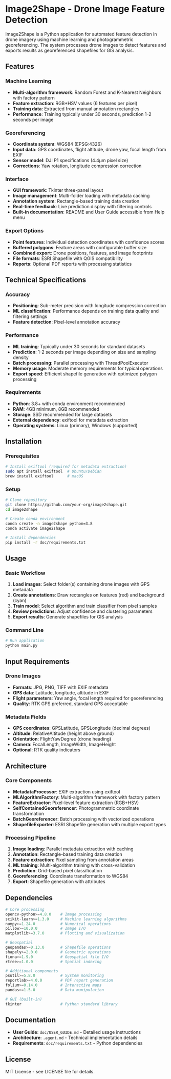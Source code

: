 # Image2Shape - Drone Image Feature Detection

Image2Shape is a Python application for automated feature detection in drone imagery using machine learning and photogrammetric georeferencing. The system processes drone images to detect features and exports results as georeferenced shapefiles for GIS analysis.

## Features

### Machine Learning
- **Multi-algorithm framework**: Random Forest and K-Nearest Neighbors with factory pattern
- **Feature extraction**: RGB+HSV values (6 features per pixel)
- **Training data**: Extracted from manual annotation rectangles
- **Performance**: Training typically under 30 seconds, prediction 1-2 seconds per image

### Georeferencing
- **Coordinate system**: WGS84 (EPSG:4326)
- **Input data**: GPS coordinates, flight altitude, drone yaw, focal length from EXIF
- **Sensor model**: DJI P1 specifications (4.4μm pixel size)
- **Corrections**: Yaw rotation, longitude compression correction

### Interface
- **GUI framework**: Tkinter three-panel layout
- **Image management**: Multi-folder loading with metadata caching
- **Annotation system**: Rectangle-based training data creation
- **Real-time feedback**: Live prediction display with filtering controls
- **Built-in documentation**: README and User Guide accessible from Help menu

### Export Options
- **Point features**: Individual detection coordinates with confidence scores
- **Buffered polygons**: Feature areas with configurable buffer size
- **Combined export**: Drone positions, features, and image footprints
- **File formats**: ESRI Shapefile with QGIS compatibility
- **Reports**: Optional PDF reports with processing statistics

## Technical Specifications

### Accuracy
- **Positioning**: Sub-meter precision with longitude compression correction
- **ML classification**: Performance depends on training data quality and filtering settings
- **Feature detection**: Pixel-level annotation accuracy

### Performance
- **ML training**: Typically under 30 seconds for standard datasets
- **Prediction**: 1-2 seconds per image depending on size and sampling density
- **Batch processing**: Parallel processing with ThreadPoolExecutor
- **Memory usage**: Moderate memory requirements for typical operations
- **Export speed**: Efficient shapefile generation with optimized polygon processing

### Requirements
- **Python**: 3.8+ with conda environment recommended
- **RAM**: 4GB minimum, 8GB recommended
- **Storage**: SSD recommended for large datasets
- **External dependency**: exiftool for metadata extraction
- **Operating systems**: Linux (primary), Windows (supported)

## Installation

### Prerequisites
```bash
# Install exiftool (required for metadata extraction)
sudo apt install exiftool  # Ubuntu/Debian
brew install exiftool      # macOS
```

### Setup
```bash
# Clone repository
git clone https://github.com/your-org/image2shape.git
cd image2shape

# Create conda environment
conda create -n image2shape python=3.8
conda activate image2shape

# Install dependencies
pip install -r doc/requirements.txt
```

## Usage

### Basic Workflow
1. **Load images**: Select folder(s) containing drone images with GPS metadata
2. **Create annotations**: Draw rectangles on features (red) and background (cyan)
3. **Train model**: Select algorithm and train classifier from pixel samples
4. **Review predictions**: Adjust confidence and clustering parameters
5. **Export results**: Generate shapefiles for GIS analysis

### Command Line
```bash
# Run application
python main.py
```

## Input Requirements

### Drone Images
- **Formats**: JPG, PNG, TIFF with EXIF metadata
- **GPS data**: Latitude, longitude, altitude in EXIF
- **Flight parameters**: Yaw angle, focal length required for georeferencing
- **Quality**: RTK GPS preferred, standard GPS acceptable

### Metadata Fields
- **GPS coordinates**: GPSLatitude, GPSLongitude (decimal degrees)
- **Altitude**: RelativeAltitude (height above ground)
- **Orientation**: FlightYawDegree (drone heading)
- **Camera**: FocalLength, ImageWidth, ImageHeight
- **Optional**: RTK quality indicators

## Architecture

### Core Components
- **MetadataProcessor**: EXIF extraction using exiftool
- **MLAlgorithmFactory**: Multi-algorithm framework with factory pattern
- **FeatureExtractor**: Pixel-level feature extraction (RGB+HSV)
- **SelfContainedGeoreferencer**: Photogrammetric coordinate transformation
- **BatchGeoreferencer**: Batch processing with vectorized operations
- **ShapefileExporter**: ESRI Shapefile generation with multiple export types

### Processing Pipeline
1. **Image loading**: Parallel metadata extraction with caching
2. **Annotation**: Rectangle-based training data creation
3. **Feature extraction**: Pixel sampling from annotation areas
4. **ML training**: Multi-algorithm training with cross-validation
5. **Prediction**: Grid-based pixel classification
6. **Georeferencing**: Coordinate transformation to WGS84
7. **Export**: Shapefile generation with attributes

## Dependencies

```python
# Core processing
opencv-python>=4.8.0    # Image processing
scikit-learn>=1.3.0     # Machine learning algorithms
numpy>=1.24.0           # Numerical operations
pillow>=10.0.0          # Image I/O
matplotlib>=3.7.0       # Plotting and visualization

# Geospatial
geopandas>=0.13.0       # Shapefile operations
shapely>=2.0.0          # Geometric operations
fiona>=1.9.0            # Geospatial file I/O
rtree>=1.0.0            # Spatial indexing

# Additional components
psutil>=5.8.0           # System monitoring
reportlab>=4.0.0        # PDF report generation
folium>=0.14.0          # Interactive maps
pandas>=1.5.0           # Data manipulation

# GUI (built-in)
tkinter                 # Python standard library
```

## Documentation

- **User Guide**: `doc/USER_GUIDE.md` - Detailed usage instructions
- **Architecture**: `.agent.md` - Technical implementation details
- **Requirements**: `doc/requirements.txt` - Python dependencies

## License

MIT License - see LICENSE file for details.